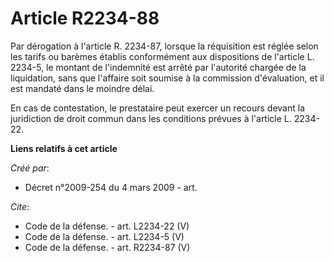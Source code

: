 # Article R2234-88

Par dérogation à l'article R. 2234-87, lorsque la réquisition est réglée selon les tarifs ou barèmes établis conformément aux
dispositions de l'article L. 2234-5, le montant de l'indemnité est arrêté par l'autorité chargée de la liquidation, sans que
l'affaire soit soumise à la commission d'évaluation, et il est mandaté dans le moindre délai. 

En cas de contestation, le prestataire peut exercer un recours devant la juridiction de droit commun dans les conditions
prévues à l'article L. 2234-22.

**Liens relatifs à cet article**

_Créé par_:

  - Décret n°2009-254 du 4 mars 2009 - art.

_Cite_:

  - Code de la défense. - art. L2234-22 (V)
  - Code de la défense. - art. L2234-5 (V)
  - Code de la défense. - art. R2234-87 (V)
